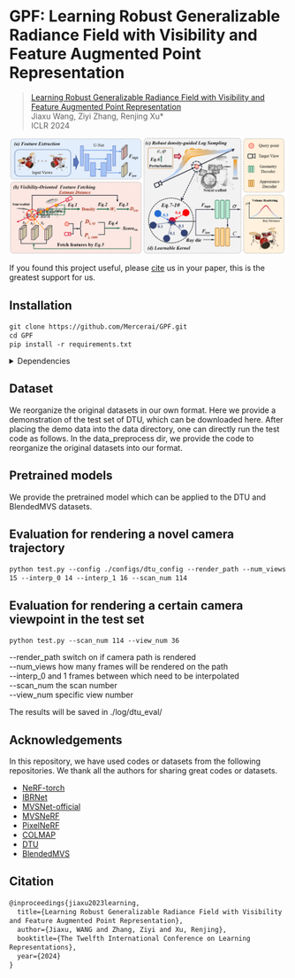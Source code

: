 # GPF: Learning Robust Generalizable Radiance Field with Visibility and Feature Augmented Point Representation
<!-- ![issues](https://img.shields.io/github/issues/Mercerai/GPF)
![forks](https://img.shields.io/github/forks/Mercerai/GPF?style=flat&color=orange)
![stars](https://img.shields.io/github/stars/Mercerai/GPF?style=flat&color=red) -->

> [Learning Robust Generalizable Radiance Field with Visibility and Feature Augmented Point Representation](https://iclr.cc/virtual/2024/poster/17836)       
> Jiaxu Wang, Ziyi Zhang, Renjing Xu*    
> ICLR 2024
> 

 ![framework_img](figs/framework.png)

If you found this project useful, please [cite](#citation) us in your paper, this is the greatest support for us.

## Installation
```shell
git clone https://github.com/Mercerai/GPF.git
cd GPF
pip install -r requirements.txt
```
<details>
  <summary> Dependencies </summary>

  - torch==1.7.1
  - numpy==1.19.2
  - CUDA 11.4 or later version

</details>

## Dataset
We reorganize the original datasets in our own format. Here we provide a demonstration of the test set of DTU, which can be downloaded here. After placing the demo data into the data directory, one can directly run the test code as follows. In the data_preprocess dir, we provide the code to reorganize the original datasets into our format. 

## Pretrained models    
We provide the pretrained model which can be applied to the DTU and BlendedMVS datasets. 

## Evaluation for rendering a novel camera trajectory
```shell
python test.py --config ./configs/dtu_config --render_path --num_views 15 --interp_0 14 --interp_1 16 --scan_num 114
```

## Evaluation for rendering a certain camera viewpoint in the test set
```shell
python test.py --scan_num 114 --view_num 36
```
--render_path switch on if camera path is rendered  
--num_views how many frames will be rendered on the path  
--interp_0 and 1 frames between which need to be interpolated  
--scan_num the scan number  
--view_num specific view number  
  
The results will be saved in ./log/dtu_eval/
## Acknowledgements
In this repository, we have used codes or datasets from the following repositories. 
We thank all the authors for sharing great codes or datasets.
- [NeRF-torch](https://github.com/yenchenlin/nerf-pytorch)
- [IBRNet](https://github.com/googleinterns/IBRNet)
- [MVSNet-official](https://github.com/YoYo000/MVSNet) 
- [MVSNeRF](https://github.com/apchenstu/mvsnerf)
- [PixelNeRF](https://github.com/sxyu/pixel-nerf)
- [COLMAP](https://github.com/colmap/colmap)
- [DTU](https://roboimagedata.compute.dtu.dk/?page_id=36)
- [BlendedMVS](https://github.com/YoYo000/BlendedMVS)

## Citation
```
@inproceedings{jiaxu2023learning,
  title={Learning Robust Generalizable Radiance Field with Visibility and Feature Augmented Point Representation},
  author={Jiaxu, WANG and Zhang, Ziyi and Xu, Renjing},
  booktitle={The Twelfth International Conference on Learning Representations},
  year={2024}
}

```
